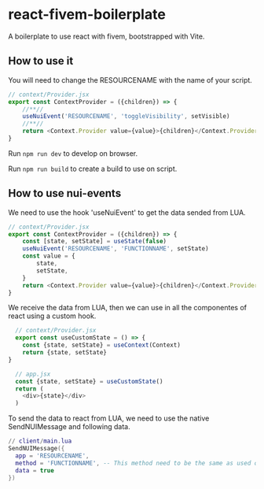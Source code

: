 # react-fivem-boilerplate

A boilerplate to use react with fivem, bootstrapped with Vite.

## How to use it
You will need to change the RESOURCENAME with the name of your script.

```js
// context/Provider.jsx
export const ContextProvider = ({children}) => {
    //**//
    useNuiEvent('RESOURCENAME', 'toggleVisibility', setVisible)
    //**//
    return <Context.Provider value={value}>{children}</Context.Provider>
}
```

Run `npm run dev` to develop on browser.

Run `npm run build` to create a build to use on script.


## How to use nui-events

We need to use the hook 'useNuiEvent' to get the data sended from LUA.

```js 
// context/Provider.jsx
export const ContextProvider = ({children}) => {
    const [state, setState] = useState(false)
    useNuiEvent('RESOURCENAME', 'FUNCTIONNAME', setState)
    const value = {
        state, 
        setState,
    }
    return <Context.Provider value={value}>{children}</Context.Provider>
}
```
We receive the data from LUA, then we can use in all the componentes of react using a custom hook. 

```js
  // context/Provider.jsx
  export const useCustomState = () => {
    const {state, setState} = useContext(Context)
    return {state, setState}
}
```

```js
  // app.jsx
  const {state, setState} = useCustomState()
  return (
    <div>{state}</div>
  )
```

To send the data to react from LUA, we need to use the native SendNUIMessage and following data.
```lua
// client/main.lua
SendNUIMessage({
  app = 'RESOURCENAME',
  method = 'FUNCTIONNAME', -- This method need to be the same as used on useNuiEvent hook.
  data = true
})
```
